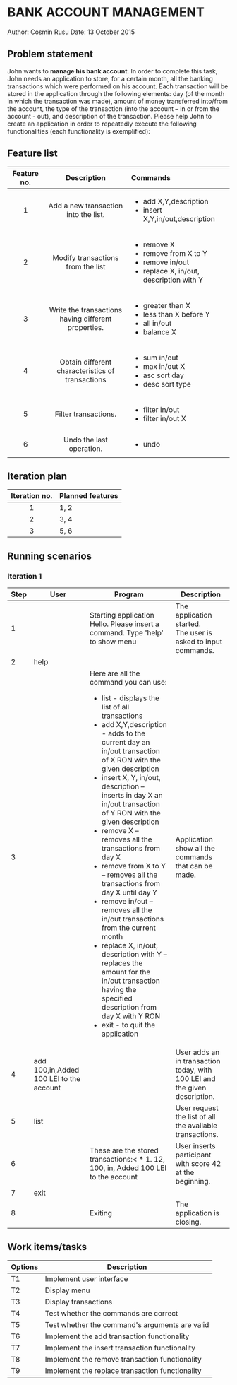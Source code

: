 #  BANK ACCOUNT MANAGEMENT
Author: Cosmin Rusu
Date: 13 October 2015

## Problem statement
John wants to **manage his bank account**. In order to complete this task, John needs an application to
store, for a certain month, all the banking transactions which were performed on his account. Each
transaction will be stored in the application through the following elements: day (of the month in
which the transaction was made), amount of money transferred into/from the account, the type of the
transaction (into the account – in or from the account - out), and description of the transaction. Please
help John to create an application in order to repeatedly execute the following functionalities (each
functionality is exemplified):

## Feature list

Feature no.   | Description                                             | Commands
:------------:|:-------------------------------------------------------:|:----------------------------------------------------------------------
1             | Add a new transaction into the list.				    | <ul><li>add X,Y,description</li><li>insert X,Y,in/out,description</li></ul>
2             | Modify transactions from the list                       | <ul><li>remove X</li><li>remove from X to Y</li><li>remove in/out</li><li>replace X, in/out, description with Y</li></ul>
3             | Write the transactions having different properties.     | <ul><li>greater than X</li><li>less than X before Y</li><li>all in/out</li><li>balance X</li></ul>
4             | Obtain different characteristics of transactions        | <ul><li>sum in/out</li><li>max in/out X</li><li>asc sort day</li><li>desc sort type</li></ul>
5             | Filter transactions.                                    | <ul><li>filter in/out</li><li>filter in/out X</li></ul>
6             | Undo the last operation.                                | <ul><li>undo</li></ul>

## Iteration plan

Iteration no. | Planned features
:------------:|:----------------
1             | 1, 2
2             | 3, 4
3             | 5, 6

## Running scenarios

### Iteration 1

<table>
    <thead>
        <tr>
            <th>Step</th>
            <th>User</th>
            <th>Program</th>
            <th>Description</th>
        </tr>
    </thead>
    <tbody>
        <tr>
            <td>1</td>
            <td></td>
            <td>Starting application<br>
                Hello. Please insert a command. Type 'help' to show menu
            </td>
            <td>The application started.<br>
				The user is asked to input commands.
            </td>
        </tr>
        <tr>
            <td>2</td>
            <td>help</td>
            <td></td>
            <td></td>
        </tr>
        <tr>
            <td>3</td>
            <td></td>
			<td>Here are all the command you can use:<br>
			<ul>
		<li> list - displays the list of all transactions </li>
		<li> add X,Y,description - adds to the current day an in/out transaction of X RON with the given description</li>
		<li>insert X, Y, in/out, description – inserts in day X an in/out transaction of Y RON with the given description</li>
		<li>remove X – removes all the transactions from day X</li>
		<li>remove from X to Y – removes all the transactions from day X until day Y</li>
		<li>remove in/out – removes all the in/out transactions from the current month</li>
		<li>replace X, in/out, description with Y – replaces the amount for the in/out transaction having the specified description from day X with Y RON</li>
		<li>exit - to quit the application</li>
			</ul>
			</td>
            <td>Application show all the commands that can be made.</td>
        </tr>
        <tr>
            <td>4</td>
            <td>add 100,in,Added 100 LEI to the account</td>
            <td></td>
            <td>User adds an in transaction today, with 100 LEI and the given description.</td>
        </tr>
        <tr>
            <td>5</td>
            <td>list</td>
            <td></td>
            <td>User request the list of all the available transactions.</td>
        </tr>
        <tr>
			<td>6</td>
            <td></td>
			<td>These are the stored transactions:<
				* 1. 12, 100, in, Added 100 LEI to the account
            <td>User inserts participant with score 42 at the beginning.</td>
        </tr>
        <tr>
            <td>7</td>
            <td>exit</td>
            <td></td>
            <td></td>
        </tr>
        <tr>
            <td>8</td>
            <td></td>
            <td>
                Exiting
            </td>
            <td>The application is closing.</td>
        </tr>
    </tbody>
</table>

## Work items/tasks

|Options |Description|
|--------|-----------|
|   T1   |Implement user interface                                  |
|   T2   |Display menu              	 							|
|   T3   |Display transactions          							|
|   T4   |Test whether the commands are correct          			|
|   T5   |Test whether the command's arguments are valid 			|
|   T6   |Implement the add transaction functionality          		|	
|   T7   |Implement the insert transaction functionality         	|
|   T8   |Implement the remove transaction functionality            |
|   T9   |Implement the replace transaction functionality           |
